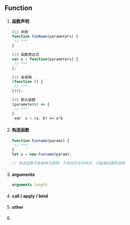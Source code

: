 ## Function

1. #### 函数声明

   ```javascript
   (1) 声明 
   function funName(parameters) {
   	// ***
   }
   
   (2) 函数表达式
   var x = function(parameters) {
   	// ***
   };
   
   (3) 自调用
   (function () {
   	// ***
   })();
   
   (4) 箭头函数
   (parameters) => { 
   	// ***
   }
   	var  x = (a, b) => a*b
   ```

2. #### 构造函数

   ```javascript
   function Funname(params) {
   	// ***
   }
   let x = new Funname(param);
   
   // 构造函数不能被再次调用，不保存在任何地方，只能被创建和调用
   ```

   

3. #### arguments

   ```javascript
   arguments.length
   ```

4. #### call / apply / bind

   

5. #### other

6. 
